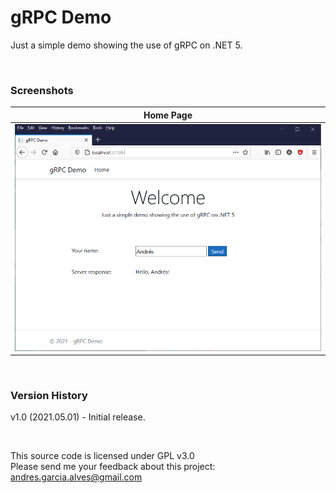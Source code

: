 # gRPC Demo

Just a simple demo showing the use of gRPC on .NET 5.

&nbsp;

### Screenshots

| Home Page                        |
|----------------------------------|
| ![](resources/screenshot-01.png) |

&nbsp;

### Version History

v1.0 (2021.05.01) - Initial release.  

&nbsp;

This source code is licensed under GPL v3.0  
Please send me your feedback about this project: andres.garcia.alves@gmail.com
